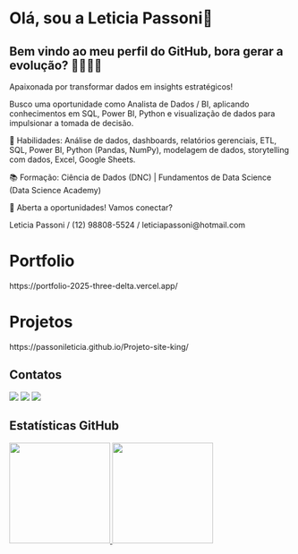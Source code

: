 # Olá, sou a Leticia Passoni👋
## Bem vindo ao meu perfil do GitHub,  bora gerar a evolução? 👩‍💻👨‍💻 

<p>Apaixonada por transformar dados em insights estratégicos!</p>
 
<p>Busco uma oportunidade como Analista de Dados / BI, aplicando conhecimentos em SQL, Power BI, Python e visualização de dados para impulsionar a tomada de decisão.</p>

<p>🎯 Habilidades: Análise de dados, dashboards, relatórios gerenciais, ETL, SQL, Power BI, Python (Pandas, NumPy), modelagem de dados, storytelling com dados, Excel, Google Sheets.</p>

<p>📚 Formação: Ciência de Dados (DNC) | Fundamentos de Data Science (Data Science Academy)</p>

<p>🚀 Aberta a oportunidades! Vamos conectar?</p>

<p>Leticia Passoni / (12) 98808-5524 / leticiapassoni@hotmail.com </p>

# Portfolio
<p> https://portfolio-2025-three-delta.vercel.app/ </p>

# Projetos
<p> https://passonileticia.github.io/Projeto-site-king/ </p>

<!--
# Ciência de Dados 
<h5> Todas as informações contidas nesta análise de dados foram tratadas com o máximo de sigilo e segurança. Seguimos rigorosamente os princípios e regulamentos estabelecidos pela Lei Geral de Proteção de Dados (LGPD), garantindo que os dados pessoais sejam manipulados de maneira ética e responsável.  </h5>

<h5> A cada nova análise e criação, ocorre um processo de melhoria. Cada passo e cada dado analisado contribuem para um entendimento mais profundo e refinado, garantindo que estou sempre evoluindo e adaptando-me às necessidades em constante mudança. Este ciclo incessante de aperfeiçoamento torna minhas análises progressivamente mais precisas e valiosas, fomentando um ambiente de aprendizado e crescimento contínuo.</h5>

<h2> Case01 - Análise melhor apartamento para locação </h2>
<p>https://github.com/Passonileticia/analise_melhor_locacao/blob/main/busca_locacao_266.ipynb</p>

<h2> Case02 - Análise Vaquinha Solidária </h2>
<p> https://github.com/Passonileticia/analise_vaquinhasolidaria/blob/main/aula_304.ipynb </p>

<h2> Case03 - Teste Regressão Linear teste </h2>
<p> https://github.com/Passonileticia/regressao_linear_290/blob/main/Regress%C3%A3o_linear_290.ipynb </p>

<h2> Case04 - Análise Empresa Varejista </h2>
<p>https://github.com/Passonileticia/analise_empresa_varejista/blob/main/empresa_varejista_275.ipynb </p>
-->

<!--
# Ferramentas e Tecnologias 
<div class="image-container">
<img loading="lazy" src="https://cdn.jsdelivr.net/gh/devicons/devicon/icons/git/git-original.svg" width="40" height="40"/>
<img src="https://cdn.jsdelivr.net/gh/devicons/devicon@latest/icons/github/github-original-wordmark.svg" width="40" height="40"/>
<img src="https://cdn.jsdelivr.net/gh/devicons/devicon@latest/icons/canva/canva-original.svg" width="40" height="40" />
</div>

# Estou Aprendendo
<div class="image-container">
<img src="https://cdn.jsdelivr.net/gh/devicons/devicon@latest/icons/html5/html5-original.svg"  width="40" height="40"/>
<img src="https://cdn.jsdelivr.net/gh/devicons/devicon@latest/icons/css3/css3-original.svg"  width="40" height="40"/>
<img src="https://cdn.jsdelivr.net/gh/devicons/devicon@latest/icons/nodejs/nodejs-original-wordmark.svg"  width="40" height="40" />
<img src="https://cdn.jsdelivr.net/gh/devicons/devicon@latest/icons/javascript/javascript-plain.svg"  width="40" height="40"/>
</div>  -->

## Contatos
<div>
<a href="https://instagram.com/passonileticia" target="_blank"><img loading="lazy" src="https://img.shields.io/badge/-Instagram-%23E4405F?style=for-the-badge&logo=instagram&logoColor=white" target="_blank"></a>
<a href = "mailto:passonialeticia@gmail.com"><img loading="lazy" src="https://img.shields.io/badge/Gmail-D14836?style=for-the-badge&logo=gmail&logoColor=white" target="_blank"></a>
<a href="https://www.linkedin.com/in/leticiapassoni1997/" target="_blank"><img loading="lazy" src="https://img.shields.io/badge/-LinkedIn-%230077B5?style=for-the-badge&logo=linkedin&logoColor=white" target="_blank"></a>   
</div>

## Estatísticas GitHub


<div>
  <a href="https://github.com/Passonileticia" class="image-container">
    <img loading="lazy" height="180em" src="https://github-readme-stats.vercel.app/api/top-langs/?username=Passonileticia&layout=compact&langs_count=7&theme=dracula"/>
    <img loading="lazy" height="180em" src="https://github-readme-stats.vercel.app/api?username=Passonileticia&show_icons=true&theme=dracula&include_all_commits=true&count_private=true"/>
  </a>
</div>



